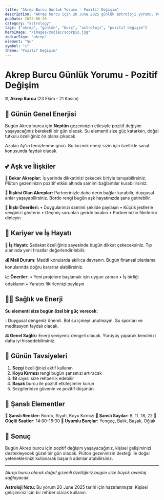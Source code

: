 ```yaml
---
title: "Akrep Burcu Günlük Yorumu - Pozitif Değişim"
description: "Akrep burcu için 20 June 2025 günlük astroloji yorumu. Pozitif Değişim teması ile rehberlik."
pubDate: 2025-06-20
category: "astrology"
tags: ["akrep", "günlük", "burç", "astroloji", "pozitif değişim"]
heroImage: "/images/zodiac/scorpio.jpg"
zodiacSign: "akrep"
element: "Su"
symbol: "♏"
theme: "Pozitif Değişim"
---
```


# Akrep Burcu Günlük Yorumu - Pozitif Değişim

♏ **Akrep Burcu** (23 Ekim - 21 Kasım)

## 🌟 Günün Genel Enerjisi

Bugün Akrep burcu için **Neptün** gezeninizin etkisiyle pozitif değişim yaşayacağınız bereketli bir gün olacak. Su elementi size güç katarken, doğal tutkulu özelliğiniz ön plana çıkacak.

Azalan Ay'ın temizlenme gücü. Bu kozmik enerji sizin için özellikle sanat konusunda faydalı olacak.

## 💕 Aşk ve İlişkiler

**💖 Bekar Akreplar:** İş yerinde dikkatinizi çekecek biriyle tanışabilirsiniz. Plüton gezeninizin pozitif etkisi altında samimi bağlantılar kurabilirsiniz.

**💑 İlişkisi Olan Akreplar:** Partnerinizle daha derin bağlar kurabilir, duygusal anlar yaşayabilirsiniz. Bordo rengi bugün aşk hayatınızda şans getirebilir.

**🌹 İlişki Önerileri:**
• Duygularınızı samimi şekilde paylaşın
• Küçük jestlerle sevginizi gösterin
• Geçmiş sorunları geride bırakın
• Partnerinizin fikirlerini dinleyin

## 💼 Kariyer ve İş Hayatı

**🚀 İş Hayatı:** Sadakat özelliğiniz sayesinde bugün dikkat çekeceksiniz. Tıp alanında yeni fırsatlar değerlendirilebilir.

**💰 Mali Durum:** Maddi konularda akıllıca davranın. Bugün finansal planlama konularında doğru kararlar alabilirsiniz.

**📈 Öneriler:**
• Yeni projelere başlamak için uygun zaman
• İş birliği odaklanın
• Yaratıcı fikirlerinizi paylaşın

## 🏃‍♀️ Sağlık ve Enerji

**Su elementi size bugün özel bir güç verecek:**

💧 Duygusal dengeniz önemli. Bol su içmeyi unutmayın. Su sporları ve meditasyon faydalı olacak.

**⚖️ Genel Sağlık:** Enerji seviyeniz dengeli olacak. Yürüyüş yaparak kendinizi daha iyi hissedebilirsiniz.

## 🎯 Günün Tavsiyeleri

1. **Sezgi** özelliğinizi aktif kullanın
2. **Koyu Kırmızı** rengi bugün şansınızı artıracak
3. **18** sayısı size rehberlik edebilir
4. **Başak** burcu ile pozitif etkileşimler kurun
5. Sezgilerinize güvenin ve pozitif düşünün

## 🔮 Şanslı Elementler

**🎨 Şanslı Renkler:** Bordo, Siyah, Koyu Kırmızı
**🔢 Şanslı Sayılar:** 8, 11, 18, 22
**🌟 Güçlü Saatler:** 14:00-16:00
**💫 Uyumlu Burçlar:** Yengeç, Balık, Başak, Oğlak

## 💫 Sonuç

Bugün Akrep burcu için pozitif değişim yaşayacağınız, kişisel gelişiminizi destekleyecek güzel bir gün olacak. Plüton gezeninizin desteği ile doğal yeteneklerinizi kullanarak başarılı adımlar atabilirsiniz.

---

*Akrep burcu olarak doğal gizemli özelliğiniz bugün size büyük avantaj sağlayacak.*

**Astroloji Notu:** Bu yorum 20 June 2025 tarihi için hazırlanmıştır. Kişisel gelişiminiz için bir rehber olarak kullanın.
